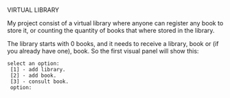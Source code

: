 VIRTUAL LIBRARY

My project consist of a virtual library where anyone can register any book to store it, or counting the quantity of books that where stored in the library.

The library starts with 0 books, and it needs to receive a library, book or (if you already have one), book. So the first visual panel will show this:
    
    select an option:   
     [1] - add library.
     [2] - add book.
     [3] - consult book. 
     option: 
